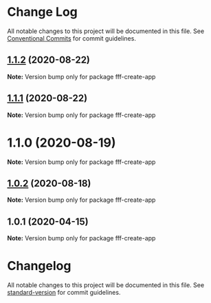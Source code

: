 # Change Log

All notable changes to this project will be documented in this file.
See [Conventional Commits](https://conventionalcommits.org) for commit guidelines.

## [1.1.2](https://github.com/formfunfunction/fff-create-app/compare/v1.1.0...v1.1.2) (2020-08-22)

**Note:** Version bump only for package fff-create-app





## [1.1.1](https://github.com/formfunfunction/fff-create-app/compare/v1.1.0...v1.1.1) (2020-08-22)

**Note:** Version bump only for package fff-create-app





# 1.1.0 (2020-08-19)

**Note:** Version bump only for package fff-create-app





## [1.0.2](https://github.com/formfunfunction/fff-create-app/compare/v1.0.1...v1.0.2) (2020-08-18)

**Note:** Version bump only for package fff-create-app





## 1.0.1 (2020-04-15)

**Note:** Version bump only for package fff-create-app





# Changelog

All notable changes to this project will be documented in this file. See [standard-version](https://github.com/conventional-changelog/standard-version) for commit guidelines.
